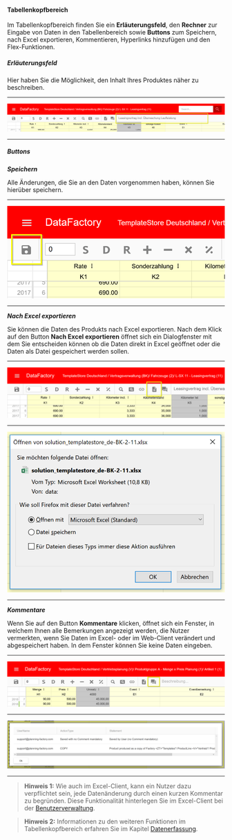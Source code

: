 #### Tabellenkopfbereich

Im Tabellenkopfbereich finden Sie ein **Erläuterungsfeld**, den **Rechner** zur Eingabe von Daten in den Tabellenbereich sowie **Buttons** zum Speichern, nach Excel exportieren, Kommentieren, Hyperlinks hinzufügen und den Flex-Funktionen.

##### Erläuterungsfeld

Hier haben Sie die Möglichkeit, den Inhalt Ihres Produktes näher zu beschreiben.

---
![](/Pictures/Web-Client/Produkt/Aufbau/Tabellenkopfbereich/tabellenkopfbereich_1.png)

---

##### Buttons

***Speichern***

Alle Änderungen, die Sie an den Daten vorgenommen haben, können Sie hierüber speichern.

---
![](/Pictures/Web-Client/Produkt/Aufbau/Tabellenkopfbereich/tabellenkopfbereich_2.png)

---

***Nach Excel exportieren***

Sie können die Daten des Produkts nach Excel exportieren. Nach dem Klick auf den Button **Nach Excel exportieren** öffnet sich ein Dialogfenster mit dem Sie entscheiden können ob die Daten direkt in Excel geöffnet oder die Daten als Datei gespeichert werden sollen.

---
![](/Pictures/Web-Client/Produkt/Aufbau/Tabellenkopfbereich/tabellenkopfbereich_3.png)

---
![](/Pictures/Web-Client/Produkt/Aufbau/Tabellenkopfbereich/tabellenkopfbereich_4.png)

---

***Kommentare***

Wenn Sie auf den Button **Kommentare** klicken, öffnet sich ein Fenster, in welchem Ihnen alle Bemerkungen angezeigt werden, die Nutzer vermerkten, wenn Sie Daten im Excel- oder im Web-Client verändert und abgespeichert haben. In dem Fenster können Sie keine Daten eingeben.

---
![](/Pictures/Web-Client/Produkt/Aufbau/Tabellenkopfbereich/tabellenkopfbereich_5.png)

---
![](/Pictures/Web-Client/Produkt/Aufbau/Tabellenkopfbereich/tabellenkopfbereich_6.png)

---

>**Hinweis 1:** Wie auch im Excel-Client, kann ein Nutzer dazu verpflichtet sein, jede Datenänderung durch einen kurzen Kommentar zu begründen. Diese Funktionalität hinterlegen Sie im Excel-Client bei der [Benutzerverwaltung](/der-excel-client/werk/benutzer-verwalten.md).

>**Hinweis 2:** Informationen zu den weiteren Funktionen im Tabellenkopfbereich erfahren Sie im Kapitel [Datenerfassung](/der-web-client/produkt/aufbau/tabellenkopfbereich.md).
